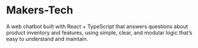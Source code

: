 # Makers-Tech
 A web chatbot built with React + TypeScript that answers questions about product inventory and features, using simple, clear, and modular logic that’s easy to understand and maintain.

